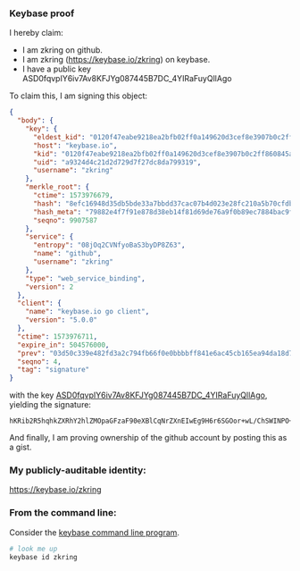 ### Keybase proof

I hereby claim:

  * I am zkring on github.
  * I am zkring (https://keybase.io/zkring) on keybase.
  * I have a public key ASD0fqvpIY6iv7Av8KFJYg087445B7DC_4YIRaFuyQllAgo

To claim this, I am signing this object:

```json
{
  "body": {
    "key": {
      "eldest_kid": "0120f47eabe9218ea2bfb02ff0a149620d3cef8e3907b0c2ff860845a16ec90965020a",
      "host": "keybase.io",
      "kid": "0120f47eabe9218ea2bfb02ff0a149620d3cef8e3907b0c2ff860845a16ec90965020a",
      "uid": "a9324d4c21d2d729d7f27dc8da799319",
      "username": "zkring"
    },
    "merkle_root": {
      "ctime": 1573976679,
      "hash": "8efc16948d35db5bde33a7bbdd37cac07b4d023e28fc210a5b70cfdb6f3092df30ab896b96870064c3f1733dbe5672dcbfd95297e0ded982338d47ab0b16bf8a",
      "hash_meta": "79882e4f7f91e878d38eb14f81d69de76a9f0b89ec7884bac9fa1a55e578ceb1",
      "seqno": 9907587
    },
    "service": {
      "entropy": "08jOq2CVNfyoBaS3byDP8Z63",
      "name": "github",
      "username": "zkring"
    },
    "type": "web_service_binding",
    "version": 2
  },
  "client": {
    "name": "keybase.io go client",
    "version": "5.0.0"
  },
  "ctime": 1573976711,
  "expire_in": 504576000,
  "prev": "03d50c339e482fd3a2c794fb66f0e0bbbbff841e6ac45cb165ea94da18d7a1ec",
  "seqno": 4,
  "tag": "signature"
}
```

with the key [ASD0fqvpIY6iv7Av8KFJYg087445B7DC_4YIRaFuyQllAgo](https://keybase.io/zkring), yielding the signature:

```
hKRib2R5hqhkZXRhY2hlZMOpaGFzaF90eXBlCqNrZXnEIwEg9H6r6SGOor+wL/ChSWINPO+OOQewwv+GCEWhbskJZQIKp3BheWxvYWTESpcCBMQgA9UMM55IL9Oix5T7ZvDgu7v/hB5qxFyxZeqU2hjXoezEIKeKfAGFm5gxorE+uzL+y8IX+/MVwl90n63wNQv9lrbNAgHCo3NpZ8RAqnrKjtrHCPRCf3FaqtB8GUYADztspBeBvttvukohLDxo51L0/oCi1hMPUp2V/C7LaeMM/2yQgmLHqsF1eoa2D6hzaWdfdHlwZSCkaGFzaIKkdHlwZQildmFsdWXEICW3MRNYWRRKRKlB2caOmO01CN6e+NMKQu/jE7o1xtrpo3RhZ80CAqd2ZXJzaW9uAQ==

```

And finally, I am proving ownership of the github account by posting this as a gist.

### My publicly-auditable identity:

https://keybase.io/zkring

### From the command line:

Consider the [keybase command line program](https://keybase.io/download).

```bash
# look me up
keybase id zkring
```
